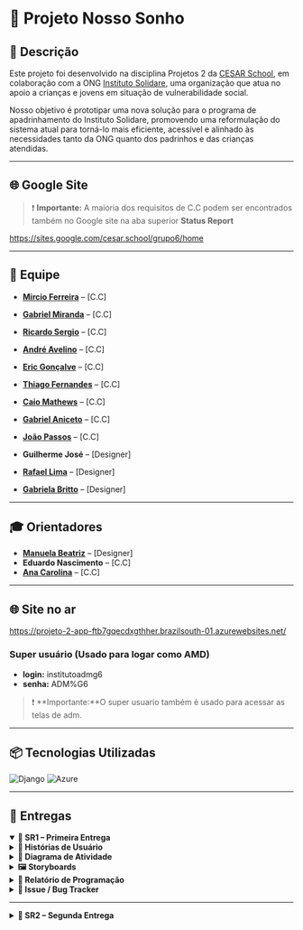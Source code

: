 # 🌟 Projeto Nosso Sonho 

## 📝 Descrição

Este projeto foi desenvolvido na disciplina Projetos 2 da [CESAR School](https://www.cesar.school/), em colaboração com a ONG [Instituto Solidare](https://institutosolidare.org.br/), uma organização que atua no apoio a crianças e jovens em situação de vulnerabilidade social.

Nosso objetivo é prototipar uma nova solução para o programa de apadrinhamento do Instituto Solidare, promovendo uma reformulação do sistema atual para torná-lo mais eficiente, acessível e alinhado às necessidades tanto da ONG quanto dos padrinhos e das crianças atendidas.

---

## 🌐 Google Site

> ❗ **Importante:** A maioria dos requisitos de C.C podem ser encontrados também no Google site na aba superior **Status Report**

https://sites.google.com/cesar.school/grupo6/home

---

## 👥 Equipe

- [**Mircio Ferreira**](https://github.com/Mircio-Ferreira) – [C.C]
- [**Gabriel Miranda**](https://github.com/GMiranda21ML) – [C.C]
- [**Ricardo Sergio**](https://github.com/whosricardo) – [C.C]
- [**André Avelino**](https://github.com/avelinoandre) – [C.C]
- [**Eric Gonçalve**](https://github.com/eric-albuquer) – [C.C]
- [**Thiago Fernandes**](https://github.com/ThIagoMedeiros21) – [C.C]
- [**Caio Mathews**](https://github.com/CaioMathews) – [C.C]
- [**Gabriel Aniceto**](https://github.com/gabrielaniceto1) – [C.C]
- [**João Passos**](https://github.com/iampassos) – [C.C]

- **Guilherme José** – [Designer]
- [**Rafael Lima**](https://www.linkedin.com/in/rafael-rocha-a89150361/?utm_source=share&utm_campaign=share_via&utm_content=profile&utm_medium=android_app) – [Designer]
- [**Gabriela Britto**](https://www.linkedin.com/in/gabriela-sampaio-98b587362) – [Designer]


---

## 🎓 Orientadores

- [**Manuela Beatriz**](https://www.linkedin.com/in/manucorreia/) – [Designer]
- **Eduardo Nascimento** – [C.C]
- [**Ana Carolina**](https://www.linkedin.com/in/carolmello--/) – [C.C]

---

## 🌐 Site no ar

https://projeto-2-app-ftb7gqecdxgthher.brazilsouth-01.azurewebsites.net/

### Super usuário (Usado para logar como AMD)

- **login:** institutoadmg6  
- **senha:** ADM%G6

> ❗ **Importante:**O super usuario também é usado para acessar as telas de adm.

---

## 📦 Tecnologias Utilizadas

<img src="https://static.djangoproject.com/img/logos/django-logo-negative.svg" alt="Django" width="120"/>
<img src="https://upload.wikimedia.org/wikipedia/commons/f/fa/Microsoft_Azure.svg" alt="Azure" width="80"/>

---

## 📨 Entregas

<details open>
<summary><strong>📁 SR1 – Primeira Entrega</strong></summary>

<details>
<summary><strong>📜 Histórias de Usuário</strong></summary>

<details>
<summary><strong>📌 História 1 - Cadastro de Padrinho</strong></summary>

**Como** um usuário interessado em participar do sistema de apadrinhamento,  
**Quero** me cadastrar,  
**Para** poder acessar a plataforma e iniciar minha jornada como padrinho.

#### 🎯 Cenário 1: Falha no Cadastro devido ao Erro no Preenchimento de Campos
- **Dado** que o usuário está fazendo o cadastramento e deixou um ou mais campos obrigatórios em branco,  
- **Quando** o usuário seleciona em "confirmar cadastro",  
- **Então** o sistema alerta que não pode seguir para a próxima etapa, pois o cadastro precisa estar totalmente preenchido.

#### ✅ Cenário 2: Sucesso na Visualização
- **Dado** que o usuário preencheu todos os campos obrigatórios corretamente,  
- **Quando** o usuário seleciona em "prosseguir",  
- **Então** o sistema deve registrar os dados do usuário,  
- **E** exibir uma mensagem de sucesso,  
- **E** redirecionar o usuário para a próxima etapa da plataforma.

</details>

<details>
<summary><strong>📌 História 2 - Cadastro e Gerenciamento de Apadrinhados</strong></summary>

**Como** administrador,  
**Quero** poder cadastrar e gerenciar apadrinhados,  
**Para** garantir que os dados dos apadrinhados sejam registrados e mantidos atualizados.

#### 🎯 Cenário 1: Falha no Cadastramento devido a Campos Não Preenchidos Corretamente
- **Dado** que o usuário preencheu os dados de cadastramento, mas não preencheu todos de forma correta,  
- **Quando** o usuário seleciona a opção "efetuar cadastramento",  
- **Então** o sistema alerta quais campos não foram cadastrados de forma correta e pede para que eles sejam preenchidos.

#### ✅ Cenário 2: Sucesso no Cadastramento de um Apadrinhado
- **Dado** que o usuário preencheu os dados de cadastramento corretamente,  
- **Quando** o usuário seleciona a opção "efetuar cadastramento",  
- **Então** o sistema alerta que o cadastramento foi efetuado com sucesso, demonstrando os dados cadastrados e exibindo se ele deseja cadastrar outro apadrinhado.

#### ❌ Cenário 3: Excluir Apadrinhado do Sistema
- **Dado** que o usuário está na página de gerenciar apadrinhados,  
- **Quando** o administrador seleciona o apadrinhado e clica em "apagar do sistema",  
- **Então** o sistema alerta se deseja prosseguir e, caso confirmado, o sistema deleta todos os dados do banco de dados.

</details>

</details>

<details>
<summary><strong>🔄 Diagrama de Atividade</strong></summary>

### História 1  
![Diagrama da História 1](img_readme/diagrama_atividade_1.png)

### História 2  
![Diagrama da História 2](img_readme/diagrama_atividade_2.png)

</details>

<details>
<summary><strong>🖼️ Storyboards</strong></summary>

- Link do docs com as Storyboards:  
  https://docs.google.com/document/d/150L9B3V2XvXIusJl3Vr5C6oQqQGo3yqRpPE7NPLYsRU/edit?usp=sharing

</details>

<details>
<summary><strong>📝 Relatório de Programação</strong></summary>

- Link do docs com o relatório de programação:  
  https://docs.google.com/document/d/1653YvO_WiZROmIwClfyujsrUe28AltAdsSxwCvJg4WQ/edit?tab=t.0

</details>

<details>
<summary><strong>🚨 Issue / Bug Tracker</strong></summary>

### Bug Open 1:
![Open 1](img_readme/BUGOPEN1.PNG)

### Bug Open 2:
![Open 2](img_readme/BUGOPEN2.PNG)

### Bug closed 1:
![Closed 1](img_readme/BUGCLOSED1.PNG)

### Bug closed 2:
![Closed 2](img_readme/BUGCLOSED2.PNG)

### Bug closed 3:
![Closed 3](img_readme/BUGCLOSED3.PNG)

### Bug closed 4:
![Closed 4](img_readme/BUGCLOSED4.PNG)

</details>

</details>

---

<details>
<summary><strong>📁 SR2 – Segunda Entrega</strong></summary>

<details>
<summary><strong>📜 Histórias de Usuário</strong></summary>

<details>
<summary><strong>📌 História 1 - [Apadrinhando de mais uma criança]</strong></summary>

**Como** [um usuário interessado em participar do sistema de apadrinhamento e quero poder realizar mais um sonho de uma criança ao apadrinhá-la.],  

#### ✅ Cenário 1: [Sucesso do apadrinhamento]
- **Dado** que [o usuário está logado e na aba de apadrinhar novamente],  
- **Quando** [o usuário escolhe uma criança para a filha],  
- **Então** [o sistema redireciona o usuário a tela de doação e após concluir, o sistema alerta o sucesso da ação.].

#### ❌ Cenário 2: [Falha ao apadrinhar devido a não ter apadrinhados disponíveis, normalmente por que todos já estão apadrinhados.]
- **Dado** que [o usuário está logado na aba de feed.],  
- **Quando** [o usuário seleciona o campo de apadrinhar novamente.],  
- **Então** [resultado o sistema alerta que não existem apadrinhados disponíveis no momento.].

</details>

<details>
<summary><strong>📌 História 2 - [Cadastro e Gerenciamento de Apadrinhados]</strong></summary>

**Como** [administrador,quero poder cadastrar e gerenciar apadrinhados,
 para garantir que os dados dos apadrinhados sejam registrados e atualizados.],  

#### ❌ Cenário 1: [Falha no Cadastro por Campos Incorretos]
- **Dado** que [do que o adm está logado e na página de cadastrar um afilhado, mas não preencheu todos os campos exigidos.],  
- **Quando** [clicar em "Efetuar cadastramento".],  
- **Então** [o sistema informa que nem todos campos foram preenchidos.].

#### ✅ Cenário 2: [Sucesso no Cadastro]
- **Dado** que [do que o adm está logado e na página de cadastrar um afilhado.],  
- **Quando** [clicar em "Efetuar cadastramento".],  
- **Então** [o sistema exibe mensagem de sucesso e opção de cadastrar outro.].

</details>

<details>
<summary><strong>📌 História 3 - [Doação Livre]</strong></summary>

**Como** [usuário comum, quero realizar uma doação livre para a instituição, para contribuir com os projetos sociais.],  

#### ✅ Cenário 1: [O usuário preenche o valor e as informações corretamente para a doação e consegue enviar a doação sem problemas.]
- **Dado** que [o usuário está logado e na página de doação
E preenche o campo com o valor de 20.00 Reais
E escolhe a forma de pagamento.],  
- **Quando** [clica em "Doar".],  
- **Então** [a doação é processada com sucesso e exibe agradecimento.].

#### ❌ Cenário 2: [ O usuário tenta realizar uma doação, mas não preenche o valor da doação.]
- **Dado** que [o usuário está logado e na página de doação.],  
- **Quando** [clica em "Doar" sem preencher o valor.],  
- **Então** [o sistema alerta que o campo de valor é obrigatório.].

</details>

<details>
<summary><strong>📌 História 4 - [Publicação de Notícias]</strong></summary>

**Como** [administrador, quero cadastrar notícias no feed para informar os usuários sobre novidades da ong e notícias do apadrinhado.]

#### ✅ Cenário 1: [O administrador acessa a área de gerenciamento de notícias da plataforma. Ele deseja publicar uma notícia direcionada a todos os usuários do sistema.]
- **Dado** que [que o adm está logado na plataforma e acessar a área de cadastrar uma notícia no feed.],  
- **Quando** [o adm escreve toda notícia e clica em publicar],  
- **Então** [a notícia é salva e todos os usuário do sistema tem acesso a ela].

#### ✅ Cenário 2: [Remoção de Notícia]
- **Dado** que [que o adm está logado na plataforma e está na área de gerenciar uma notícia já publicada.],  
- **Quando** [clica em "Excluir" ao lado de uma notícia],  
- **Então** [ela é removida do banco de dados].

</details>

<details>
<summary><strong>📌 História 5 - [Acesso ao Feed de Notícias]</strong></summary>

**Como** [padrinho, quero acessar o feed de notícias, para acompanhar novidades da ONG e atualizações do meu afilhado.],  
**Quero** [objetivo],  
**Para** [benefício].

#### ✅ Cenário 1: [O usuário quer reagir a um post da ong.]
- **Dado** que [o usuário está logado e na página inicial do feed de notícias.],  
- **Quando** [escolhe uma postagem e reage com um emoji],  
- **Então** [o sistema atualiza a quantidade de likes do sistema].

#### ❌ Cenário 2: [ Erro ao carregar Feed por não existir notícias cadastradas.]
- **Dado** que [ o usuário está logado e em uma página do sistema que não seja o feed (ex cartas)],  
- **Quando** [o usuário clicar em feed.],  
- **Então** [o usuário é redirecionado para o feed e constata que não há notícias cadastradas.].

</details>

<details>
<summary><strong>📌 História 6 - [Envio e Visualização de Cartas]</strong></summary>

**Como** [padrinho, padrinho, quero poder enviar e visualizar cartas trocadas com meus afilhados, para que eu possa manter uma comunicação afetiva com eles e acompanhar melhor seu crescimento],

#### ✅ Cenário 1: [Envio de Carta com Sucesso]
- **Dado** que [o padrinho está logado na aba de carta com afilhado selecionado e carta redigida,],  
- **Quando** [clica em "Enviar carta"],  
- **Então** [a carta é enviada ao administrador e uma mensagem de sucesso é exibida.].

#### ❌ Cenário 2: [Falha no Envio por erro na formatação.]
- **Dado** que [o padrinho está logado na aba de cartas e com a carta redigida mas não selecionou o apadrinhado.],  
- **Quando** [o usuário clica em enviar uma carta.],  
- **Então** [o sistema exibe mensagem de erro que nem todos os campos foram preenchidos.].

</details>

<details>
<summary><strong>📌 História 7 - [Visualização e Resposta de Cartas pelo Administrador]</strong></summary>

**Como** [administrador, quero visualizar e responder as cartas dos padrinhos, para manter o acompanhamento e comunicação com os usuários.],  

#### ✅ Cenário 1: [Sucesso na Resposta]
- **Dado** que [o administrador está logado e na tela de gerenciamento e seleciona uma carta,],  
- **Quando** [o usuário clicar em envia uma resposta,],  
- **Então** [o sistema exibe "Resposta enviada com sucesso!" e marcada como respondida.].

#### ❌ Cenário 2: [Falha no Envio por erro na formatação.]
- **Dado** que [o adm está logado na aba de cartas e com a carta redigida mas não selecionou o título da carta a ser respondida.],  
- **Quando** [o usuário clicar em enviar uma resposta.],  
- **Então** [o sistema exibe mensagem de erro que nem todos os campos foram preenchidos].

</details>

</details>

<details>
<summary><strong>🔄 Diagrama de Atividade</strong></summary>

### História 1 
![Diagrama da História 1](img_readmeSR2/diagrama_de_atividades/historia1.png)

### História 2 
![Diagrama da História 2](img_readmeSR2/diagrama_de_atividades/historia2.png)

### História 3  
![Diagrama da História 3](img_readmeSR2/diagrama_de_atividades/historia3.png)

### História 4  
![Diagrama da História 4](img_readmeSR2/diagrama_de_atividades/historia4.png)

### História 5  
![Diagrama da História 5](img_readmeSR2/diagrama_de_atividades/historia5.png)

### História 6  
![Diagrama da História 6](img_readmeSR2/diagrama_de_atividades/historia6.png)

### História 7
![Diagrama da História 7](img_readmeSR2/diagrama_de_atividades/historia7.png)


</details>

<details>
<summary><strong>🖼️ Storyboards</strong></summary>

- Link do docs com as Storyboards:  
  [https://drive.google.com/file/d/1XP1DY3Ywq-NRN-gGRSASNHxE3urc7zLh/view]

</details>

<details>
<summary><strong>📝 Relatório de Programação</strong></summary>

- Link do docs com o relatório de programação:  
  [https://docs.google.com/document/d/1ZZ6xdAR2GiylmETsNl9Uh1YymUSbXP-ndzaITF-LueI/edit?tab=t.0]

</details>

<details>
<summary><strong>🚨 Issue / Bug Tracker</strong></summary>

### Bug closed 7:
![Close 7](img_readmeSR2/bug_tracker/bugclosed7.png)

### Bug closed 8:
![Close 8](img_readmeSR2/bug_tracker/bugclosed8.png)

### Bug closed 9:
![Close 9](img_readmeSR2/bug_tracker/bugclosed9.png)

### Bug closed 10:
![Close 10](img_readmeSR2/bug_tracker/bugclosed10.png)

### Bug closed 11:
![Close 11](img_readmeSR2/bug_tracker/bugclosed11.png)

### Bug closed 12:
![Close 12](img_readmeSR2/bug_tracker/bugclosed12.png)

### Bug closed 14:
![Close 14](img_readmeSR2/bug_tracker/bugclosed14.png)




</details>

<details>
<summary><strong>🎥 Screenquest</strong></summary>

![Site em Ar](https://www.youtube.com/watch?v=_K1LFwxl_1c)

![Testes automatizados isolados]()

![CI/CD]()

</details>

</details>
